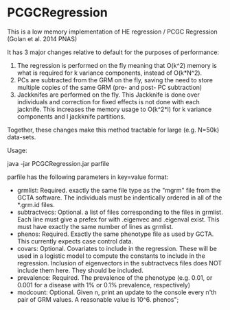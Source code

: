 # PCGCRegression
This is a low memory implementation of HE regression / PCGC Regression (Golan et al. 2014 PNAS)

It has 3 major changes relative to default for the purposes of performance:

1. The regression is performed on the fly meaning that O(k^2) memory is what is required for k variance components, instead of O(k*N^2).
2. PCs are subtracted from the GRM on the fly, saving the need to store multiple copies of the same GRM (pre- and post- PC subtraction)
3. Jackknifes are performed on the fly. This Jackknife is done over individuals and correction for fixed effects is not done with each jacknife. This increases the memory usage to O(k^2*l) for k variance components and l jackknife partitions.

Together, these changes make this method tractable for large (e.g. N=50k) data-sets.

Usage:

java -jar PCGCRegression.jar parfile

parfile has the following parameters in key=value format:

- grmlist: Required. exactly the same file type as the "mgrm" file from the GCTA software. The individuals must be indentically ordered in all of the *.grm.id files.
- subtractvecs: Optional. a list of files corresponding to the files in grmlist. Each line must give a prefex for with <prefix>.eigenvec and <prefix>.eigenval exist. This must have exactly the same number of lines as grmlist.
- phenos: Required. Exactly the same phenotype file as used by GCTA. This currently expects case control data.
- covars: Optional. Covariates to include in the regression. These will be used in a logistic model to compute the constants to include in the regression. Inclusion of eigenvectors in the subtractvecs files does NOT include them here. They should be included.
- prevalence: Required. The prevalence of the phenotype (e.g. 0.01, or 0.001 for a disease with 1% or 0.1% prevalence, respectively)
- modcount: Optional. Given n, print an update to the console every n'th pair of GRM values. A reasonable value is 10^6.
phenos";
